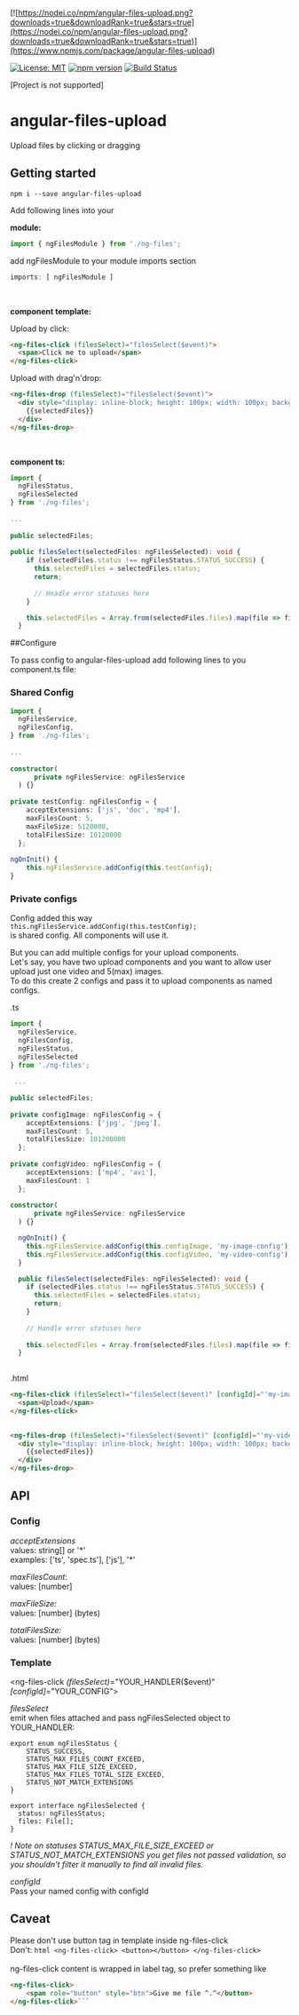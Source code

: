 [![https://nodei.co/npm/angular-files-upload.png?downloads=true&downloadRank=true&stars=true](https://nodei.co/npm/angular-files-upload.png?downloads=true&downloadRank=true&stars=true)](https://www.npmjs.com/package/angular-files-upload)

[![License: MIT](https://img.shields.io/badge/License-MIT-yellow.svg)](https://opensource.org/licenses/MIT)
[![npm version](https://badge.fury.io/js/angular-files-upload.svg)](https://badge.fury.io/js/angular-files-upload)
[![Build Status](https://travis-ci.org/bonjurmrfirst/ng-files.svg?branch=master)](https://travis-ci.org/bonjurmrfirst/ng-files)

[Project is not supported]

# angular-files-upload

Upload files by clicking or dragging


## Getting started

`npm i --save angular-files-upload`

Add following lines into your

**module:**

```typescript
import { ngFilesModule } from './ng-files';
```

add ngFilesModule to your module imports section<br/>
```typescript
imports: [ ngFilesModule ]
```

<br/>

**component template:**

Upload by click:
```html
<ng-files-click (filesSelect)="filesSelect($event)">
  <span>Click me to upload</span>
</ng-files-click>
```

Upload with drag'n'drop:
```html
<ng-files-drop (filesSelect)="filesSelect($event)">
  <div style="display: inline-block; height: 100px; width: 100px; background-color: gray">
    {{selectedFiles}}
  </div>
</ng-files-drop>
```

<br/>

**component ts:**
 
```typescript
import {
  ngFilesStatus,
  ngFilesSelected
} from './ng-files';
 
...
 
public selectedFiles;
 
public filesSelect(selectedFiles: ngFilesSelected): void {
    if (selectedFiles.status !== ngFilesStatus.STATUS_SUCCESS) {
      this.selectedFiles = selectedFiles.status;
      return;
      
      // Hnadle error statuses here
    }

    this.selectedFiles = Array.from(selectedFiles.files).map(file => file.name);
  }

```

##Configure

To pass config to angular-files-upload add following lines to you component.ts file:

### Shared Config

```typescript
import {
  ngFilesService,
  ngFilesConfig,
} from './ng-files';
 
...
 
constructor(
      private ngFilesService: ngFilesService
  ) {}
 
private testConfig: ngFilesConfig = {
    acceptExtensions: ['js', 'doc', 'mp4'],
    maxFilesCount: 5,
    maxFileSize: 5120000,
    totalFilesSize: 10120000
  };
   
ngOnInit() {
    this.ngFilesService.addConfig(this.testConfig);
}
```

### Private configs

Config added this way <br>
`this.ngFilesService.addConfig(this.testConfig);`<br>
is shared config. All components will use it.

But you can add multiple configs for your upload components.<br>
Let's say, you have two upload components and you want to allow user upload just one video and 5(max) images.<br>
To do this create 2 configs and pass it to upload components as named configs.

.ts

```typescript
import {
  ngFilesService,
  ngFilesConfig,
  ngFilesStatus,
  ngFilesSelected
} from './ng-files';
 
 ...
 
public selectedFiles; 
 
private configImage: ngFilesConfig = {
    acceptExtensions: ['jpg', 'jpeg'],
    maxFilesCount: 5,
    totalFilesSize: 101200000
  };
  
private configVideo: ngFilesConfig = {
    acceptExtensions: ['mp4', 'avi'],
    maxFilesCount: 1
  };  
 
constructor(
      private ngFilesService: ngFilesService
  ) {}

  ngOnInit() {
    this.ngFilesService.addConfig(this.configImage, 'my-image-config');
    this.ngFilesService.addConfig(this.configVideo, 'my-video-config');
  }

  public filesSelect(selectedFiles: ngFilesSelected): void {
    if (selectedFiles.status !== ngFilesStatus.STATUS_SUCCESS) {
      this.selectedFiles = selectedFiles.status;
      return;
    }
 
    // Handle error statuses here
 
    this.selectedFiles = Array.from(selectedFiles.files).map(file => file.name);
  } 
 
```

.html

```html
<ng-files-click (filesSelect)="filesSelect($event)" [configId]="'my-image-config'">
  <span>Upload</span>
</ng-files-click>
 

<ng-files-drop (filesSelect)="filesSelect($event)" [configId]="'my-video-config'">
  <div style="display: inline-block; height: 100px; width: 100px; background-color: gray">
    {{selectedFiles}}
  </div>
</ng-files-drop>
```  
  
  
## API

### Config

_acceptExtensions_ <br/>
values: string[] or \'\*\' <br/>
examples: ['ts', 'spec.ts'], ['js'], '*'

_maxFilesCount_: <br/>
values: [number] <br/>

_maxFileSize:_ <br/>
values: [number] (bytes)
 
_totalFilesSize:_ <br/>
values: [number] (bytes)

### Template

<ng-files-click _(filesSelect)_="YOUR_HANDLER($event)" _[configId]_="YOUR_CONFIG">

_filesSelect_<br> 
emit when files attached and pass ngFilesSelected object to YOUR_HANDLER:

```
export enum ngFilesStatus {
    STATUS_SUCCESS,
    STATUS_MAX_FILES_COUNT_EXCEED,
    STATUS_MAX_FILE_SIZE_EXCEED,
    STATUS_MAX_FILES_TOTAL_SIZE_EXCEED,
    STATUS_NOT_MATCH_EXTENSIONS
}

export interface ngFilesSelected {
  status: ngFilesStatus;
  files: File[];
}
```

_! Note on statuses STATUS_MAX_FILE_SIZE_EXCEED or STATUS_NOT_MATCH_EXTENSIONS you get files not passed validation, so you shouldn't filter it manually to find all invalid files._

_configId_<br>
Pass your named config with configId
<br>

## Caveat
Please don't use button tag in template inside ng-files-click<br>
Don't: ```html
<ng-files-click>
    <button></button>
</ng-files-click>```
<br><br>
ng-files-click content is wrapped in label tag, so prefer something like
````html
<ng-files-click>
    <span role="button" style="btn">Give me file ^.^</button>
</ng-files-click>```
````
